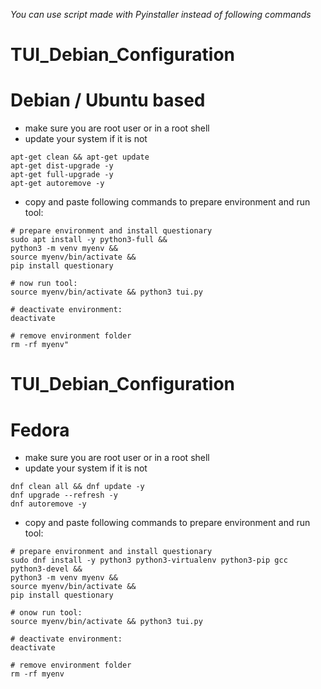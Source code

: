 *You can use script made with Pyinstaller instead of following commands*
# TUI_Debian_Configuration
# Debian / Ubuntu based
* make sure you are root user or in a root shell
* update your system if it is not
```
apt-get clean && apt-get update
apt-get dist-upgrade -y
apt-get full-upgrade -y
apt-get autoremove -y
```
* copy and paste following commands to prepare environment and run tool:
```
# prepare environment and install questionary
sudo apt install -y python3-full &&
python3 -m venv myenv &&
source myenv/bin/activate &&
pip install questionary

# now run tool:
source myenv/bin/activate && python3 tui.py

# deactivate environment:
deactivate

# remove environment folder
rm -rf myenv"
```

# TUI_Debian_Configuration
# Fedora
* make sure you are root user or in a root shell
* update your system if it is not
```
dnf clean all && dnf update -y
dnf upgrade --refresh -y
dnf autoremove -y
```
* copy and paste following commands to prepare environment and run tool:
```
# prepare environment and install questionary
sudo dnf install -y python3 python3-virtualenv python3-pip gcc python3-devel &&
python3 -m venv myenv &&
source myenv/bin/activate &&
pip install questionary

# onow run tool:
source myenv/bin/activate && python3 tui.py

# deactivate environment:
deactivate

# remove environment folder
rm -rf myenv
```
